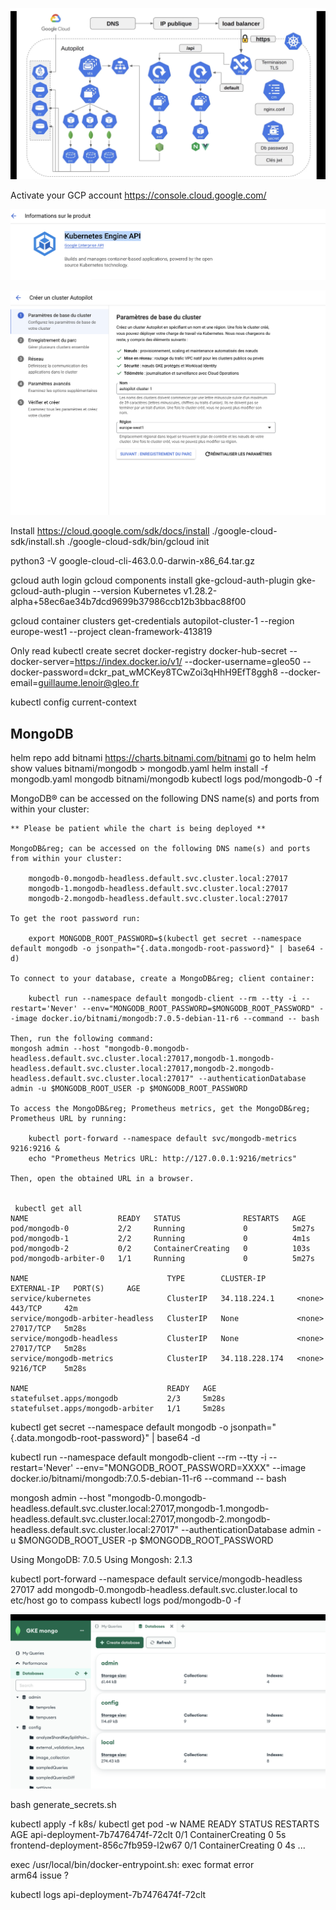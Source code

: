 ![Alt text](image-1.png)

Activate your GCP account
https://console.cloud.google.com/

![Alt text](image.png)

![Alt text](image-2.png)

Install
https://cloud.google.com/sdk/docs/install
./google-cloud-sdk/install.sh
./google-cloud-sdk/bin/gcloud init

python3 -V
google-cloud-cli-463.0.0-darwin-x86_64.tar.gz

gcloud auth login
gcloud components install gke-gcloud-auth-plugin
gke-gcloud-auth-plugin --version
Kubernetes v1.28.2-alpha+58ec6ae34b7dcd9699b37986ccb12b3bbac88f00

gcloud container clusters get-credentials autopilot-cluster-1 --region europe-west1 --project clean-framework-413819

Only read
kubectl create secret docker-registry docker-hub-secret --docker-server=https://index.docker.io/v1/ --docker-username=gleo50 --docker-password=dckr_pat_wMCKey8TCwZoi3qHhH9EfT8ggh8 --docker-email=guillaume.lenoir@gleo.fr

kubectl config current-context

## MongoDB

helm repo add bitnami https://charts.bitnami.com/bitnami
go to helm
helm show values bitnami/mongodb > mongodb.yaml
helm install -f mongodb.yaml mongodb bitnami/mongodb
kubectl logs pod/mongodb-0 -f

MongoDB&reg; can be accessed on the following DNS name(s) and ports from within your cluster:

```
** Please be patient while the chart is being deployed **

MongoDB&reg; can be accessed on the following DNS name(s) and ports from within your cluster:

    mongodb-0.mongodb-headless.default.svc.cluster.local:27017
    mongodb-1.mongodb-headless.default.svc.cluster.local:27017
    mongodb-2.mongodb-headless.default.svc.cluster.local:27017

To get the root password run:

    export MONGODB_ROOT_PASSWORD=$(kubectl get secret --namespace default mongodb -o jsonpath="{.data.mongodb-root-password}" | base64 -d)

To connect to your database, create a MongoDB&reg; client container:

    kubectl run --namespace default mongodb-client --rm --tty -i --restart='Never' --env="MONGODB_ROOT_PASSWORD=$MONGODB_ROOT_PASSWORD" --image docker.io/bitnami/mongodb:7.0.5-debian-11-r6 --command -- bash

Then, run the following command:
mongosh admin --host "mongodb-0.mongodb-headless.default.svc.cluster.local:27017,mongodb-1.mongodb-headless.default.svc.cluster.local:27017,mongodb-2.mongodb-headless.default.svc.cluster.local:27017" --authenticationDatabase admin -u $MONGODB_ROOT_USER -p $MONGODB_ROOT_PASSWORD

To access the MongoDB&reg; Prometheus metrics, get the MongoDB&reg; Prometheus URL by running:

    kubectl port-forward --namespace default svc/mongodb-metrics 9216:9216 &
    echo "Prometheus Metrics URL: http://127.0.0.1:9216/metrics"

Then, open the obtained URL in a browser.


 kubectl get all
NAME                    READY   STATUS              RESTARTS   AGE
pod/mongodb-0           2/2     Running             0          5m27s
pod/mongodb-1           2/2     Running             0          4m1s
pod/mongodb-2           0/2     ContainerCreating   0          103s
pod/mongodb-arbiter-0   1/1     Running             0          5m27s

NAME                               TYPE        CLUSTER-IP       EXTERNAL-IP   PORT(S)     AGE
service/kubernetes                 ClusterIP   34.118.224.1     <none>        443/TCP     42m
service/mongodb-arbiter-headless   ClusterIP   None             <none>        27017/TCP   5m28s
service/mongodb-headless           ClusterIP   None             <none>        27017/TCP   5m28s
service/mongodb-metrics            ClusterIP   34.118.228.174   <none>        9216/TCP    5m28s

NAME                               READY   AGE
statefulset.apps/mongodb           2/3     5m28s
statefulset.apps/mongodb-arbiter   1/1     5m28s

```

kubectl get secret --namespace default mongodb -o jsonpath="{.data.mongodb-root-password}" | base64 -d

kubectl run --namespace default mongodb-client --rm --tty -i --restart='Never' --env="MONGODB_ROOT_PASSWORD=XXXX" --image docker.io/bitnami/mongodb:7.0.5-debian-11-r6 --command -- bash

mongosh admin --host "mongodb-0.mongodb-headless.default.svc.cluster.local:27017,mongodb-1.mongodb-headless.default.svc.cluster.local:27017,mongodb-2.mongodb-headless.default.svc.cluster.local:27017" --authenticationDatabase admin -u $MONGODB_ROOT_USER -p $MONGODB_ROOT_PASSWORD

Using MongoDB: 7.0.5
Using Mongosh: 2.1.3

kubectl port-forward --namespace default service/mongodb-headless 27017
add mongodb-0.mongodb-headless.default.svc.cluster.local to etc/host
go to compass
kubectl logs pod/mongodb-0 -f

![Alt text](image-3.png)

bash generate_secrets.sh

kubectl apply -f k8s/
kubectl get pod -w
NAME READY STATUS RESTARTS AGE
api-deployment-7b7476474f-72clt 0/1 ContainerCreating 0 5s
frontend-deployment-856c7fb959-l2w67 0/1 ContainerCreating 0 4s
...

exec /usr/local/bin/docker-entrypoint.sh: exec format error  
arm64 issue ?

kubectl logs api-deployment-7b7476474f-72clt

